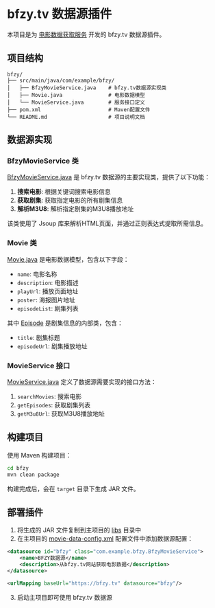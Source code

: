 # bfzy.tv 数据源插件

本项目是为 [电影数据获取服务](../README.md) 开发的 bfzy.tv 数据源插件。

## 项目结构

```
bfzy/
├── src/main/java/com/example/bfzy/
│   ├── BfzyMovieService.java    # bfzy.tv数据源实现类
│   ├── Movie.java               # 电影数据模型
│   └── MovieService.java        # 服务接口定义
├── pom.xml                      # Maven配置文件
└── README.md                    # 项目说明文档
```

## 数据源实现

### BfzyMovieService 类

[BfzyMovieService.java](src/main/java/com/example/bfzy/BfzyMovieService.java) 是 bfzy.tv 数据源的主要实现类，提供了以下功能：

1. **搜索电影**: 根据关键词搜索电影信息
2. **获取剧集**: 获取指定电影的所有剧集信息
3. **解析M3U8**: 解析指定剧集的M3U8播放地址

该类使用了 Jsoup 库来解析HTML页面，并通过正则表达式提取所需信息。

### Movie 类

[Movie.java](src/main/java/com/example/bfzy/Movie.java) 是电影数据模型，包含以下字段：

- `name`: 电影名称
- `description`: 电影描述
- `playUrl`: 播放页面地址
- `poster`: 海报图片地址
- `episodeList`: 剧集列表

其中 [Episode](src/main/java/com/example/bfzy/Movie.java#L176-L210) 是剧集信息的内部类，包含：
- `title`: 剧集标题
- `episodeUrl`: 剧集播放地址

### MovieService 接口

[MovieService.java](src/main/java/com/example/bfzy/MovieService.java) 定义了数据源需要实现的接口方法：

1. `searchMovies`: 搜索电影
2. `getEpisodes`: 获取剧集列表
3. `getM3u8Url`: 获取M3U8播放地址

## 构建项目

使用 Maven 构建项目：

```bash
cd bfzy
mvn clean package
```

构建完成后，会在 `target` 目录下生成 JAR 文件。

## 部署插件

1. 将生成的 JAR 文件复制到主项目的 [libs](../libs/) 目录中
2. 在主项目的 [movie-data-config.xml](../movie-data-config.xml) 配置文件中添加数据源配置：

```xml
<datasource id="bfzy" class="com.example.bfzy.BfzyMovieService">
    <name>BFZY数据源</name>
    <description>从bfzy.tv网站获取电影数据</description>
</datasource>

<urlMapping baseUrl="https://bfzy.tv" datasource="bfzy"/>
```

3. 启动主项目即可使用 bfzy.tv 数据源